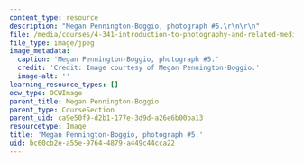 ```yaml
---
content_type: resource
description: "Megan Pennington-Boggio, photograph #5.\r\n\r\n"
file: /media/courses/4-341-introduction-to-photography-and-related-media-fall-2007/bc60cb2ea55e97644879a449c44cca22_boggio5.jpg
file_type: image/jpeg
image_metadata:
  caption: 'Megan Pennington-Boggio, photograph #5.'
  credit: 'Credit: Image courtesy of Megan Pennington-Boggio.'
  image-alt: ''
learning_resource_types: []
ocw_type: OCWImage
parent_title: Megan Pennington-Boggio
parent_type: CourseSection
parent_uid: ca9e50f9-d2b1-177e-3d9d-a26e6b00ba13
resourcetype: Image
title: 'Megan Pennington-Boggio, photograph #5.'
uid: bc60cb2e-a55e-9764-4879-a449c44cca22
---
```

